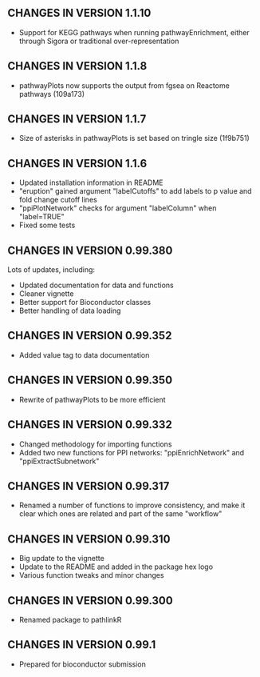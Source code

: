 CHANGES IN VERSION 1.1.10
-------------------------

* Support for KEGG pathways when running pathwayEnrichment, either through Sigora or traditional over-representation


CHANGES IN VERSION 1.1.8
-------------------------

* pathwayPlots now supports the output from fgsea on Reactome pathways (109a173)


CHANGES IN VERSION 1.1.7
-------------------------

* Size of asterisks in pathwayPlots is set based on tringle size (1f9b751)


CHANGES IN VERSION 1.1.6
-------------------------

* Updated installation information in README
* "eruption" gained argument "labelCutoffs" to add labels to p value and fold change cutoff lines
* "ppiPlotNetwork" checks for argument "labelColumn" when "label=TRUE"
* Fixed some tests


CHANGES IN VERSION 0.99.380
----------------------------

Lots of updates, including:

* Updated documentation for data and functions
* Cleaner vignette
* Better support for Bioconductor classes
* Better handling of data loading


CHANGES IN VERSION 0.99.352
----------------------------

* Added value tag to data documentation


CHANGES IN VERSION 0.99.350
----------------------------

* Rewrite of pathwayPlots to be more efficient


CHANGES IN VERSION 0.99.332
----------------------------

* Changed methodology for importing functions
* Added two new functions for PPI networks: "ppiEnrichNetwork" and "ppiExtractSubnetwork"


CHANGES IN VERSION 0.99.317
----------------------------

* Renamed a number of functions to improve consistency, and make it clear which 
  ones are related and part of the same "workflow"


CHANGES IN VERSION 0.99.310
----------------------------

* Big update to the vignette
* Update to the README and added in the package hex logo
* Various function tweaks and minor changes


CHANGES IN VERSION 0.99.300
----------------------------

* Renamed package to pathlinkR


CHANGES IN VERSION 0.99.1
----------------------------

* Prepared for bioconductor submission

